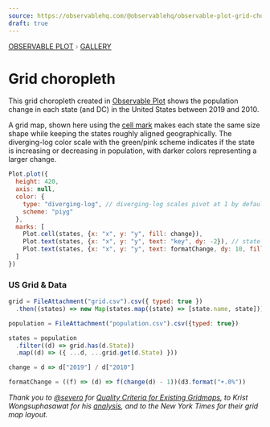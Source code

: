```yaml
---
source: https://observablehq.com/@observablehq/observable-plot-grid-choropleth
draft: true
---
```


<div style="color: grey; font: 13px/25.5px var(--sans-serif); text-transform: uppercase;"><h1 style="display: none;">Plot: Grid choropleth</h1><a href="/plot">Observable Plot</a> › <a href="https://observablehq.com/@observablehq/plot-gallery">Gallery</a></div>

# Grid choropleth

This grid choropleth created in [Observable Plot](https://observablehq.com/@observablehq/plot) shows the population change in each state (and DC) in the United States between 2019 and 2010. 

A grid map, shown here using the [cell mark](https://observablehq.com/plot/marks/cell) makes each state the same size shape while keeping the states roughly aligned geographically. The diverging-log color scale with the green/pink scheme indicates if the state is increasing or decreasing in population, with darker colors representing a larger change.


```js echo
Plot.plot({
  height: 420,
  axis: null,
  color: {
    type: "diverging-log", // diverging-log scales pivot at 1 by default
    scheme: "piyg"
  },
  marks: [
    Plot.cell(states, {x: "x", y: "y", fill: change}),
    Plot.text(states, {x: "x", y: "y", text: "key", dy: -2}), // state abbr
    Plot.text(states, {x: "x", y: "y", text: formatChange, dy: 10, fillOpacity: 0.6})
  ]
})
```

### US Grid & Data

```js echo
grid = FileAttachment("grid.csv").csv({ typed: true })
  .then((states) => new Map(states.map((state) => [state.name, state])))
```

```js echo
population = FileAttachment("population.csv").csv({typed: true})
```

```js echo
states = population
  .filter((d) => grid.has(d.State))
  .map((d) => ({ ...d, ...grid.get(d.State) }))
```

```js echo
change = d => d["2019"] / d["2010"]
```

```js echo
formatChange = ((f) => (d) => f(change(d) - 1))(d3.format("+.0%"))
```


*Thank you to [@severo](https://observablehq.com/@severo) for [Quality Criteria for Existing Gridmaps](https://observablehq.com/@severo/quality-criteria-for-existing-grid-maps), to Krist Wongsuphasawat for his [analysis](https://kristw.medium.com/whose-grid-map-is-better-quality-metrics-for-grid-map-layouts-e3d6075d9e80), and to the New York Times for their grid map layout.*
